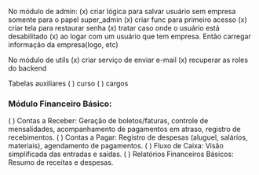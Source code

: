 No módulo de admin:
(x)  criar lógica para salvar usuário sem empresa somente para o papel super_admin
(x)  criar func para primeiro acesso
(x)  criar tela para restaurar senha
(x)  tratar caso onde o usuário está desabilitado
(x)  ao logar com um usuário que tem empresa. Então carregar informação da empresa(logo, etc)

No módulo de utils
(x)  criar serviço de enviar e-mail
(x) recuperar as roles do backend

Tabelas auxiliares
( )  curso
( )  cargos



### Módulo Financeiro Básico:

( ) Contas a Receber: 
    Geração de boletos/faturas, controle de mensalidades, acompanhamento de pagamentos em atraso, registro de recebimentos.
( ) Contas a Pagar: Registro de despesas (aluguel, salários, materiais), agendamento de pagamentos.
( ) Fluxo de Caixa: Visão simplificada das entradas e saídas.
( ) Relatórios Financeiros Básicos: Resumo de receitas e despesas.